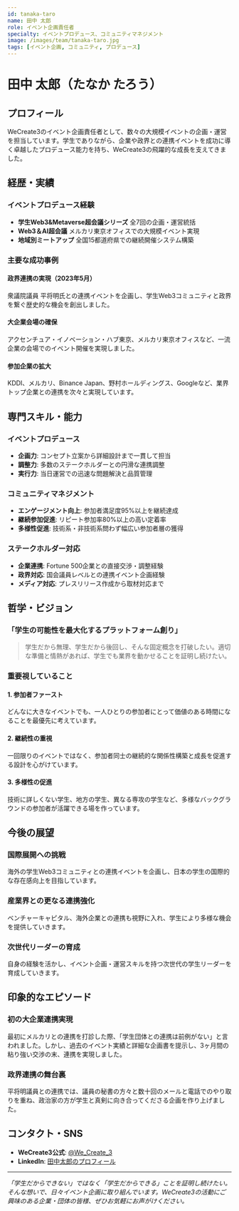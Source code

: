 ```yaml
---
id: tanaka-taro
name: 田中 太郎
role: イベント企画責任者
specialty: イベントプロデュース、コミュニティマネジメント
image: /images/team/tanaka-taro.jpg
tags: [イベント企画, コミュニティ, プロデュース]
---
```


# 田中 太郎（たなか たろう）

## プロフィール

WeCreate3のイベント企画責任者として、数々の大規模イベントの企画・運営を担当しています。学生でありながら、企業や政界との連携イベントを成功に導く卓越したプロデュース能力を持ち、WeCreate3の飛躍的な成長を支えてきました。

## 経歴・実績

### イベントプロデュース経験
- **学生Web3&Metaverse超会議シリーズ** 全7回の企画・運営統括
- **Web3＆AI超会議** メルカリ東京オフィスでの大規模イベント実現
- **地域別ミートアップ** 全国15都道府県での継続開催システム構築

### 主要な成功事例

#### 政界連携の実現（2023年5月）
衆議院議員 平将明氏との連携イベントを企画し、学生Web3コミュニティと政界を繋ぐ歴史的な機会を創出しました。

#### 大企業会場の確保
アクセンチュア・イノベーション・ハブ東京、メルカリ東京オフィスなど、一流企業の会場でのイベント開催を実現しました。

#### 参加企業の拡大
KDDI、メルカリ、Binance Japan、野村ホールディングス、Googleなど、業界トップ企業との連携を次々と実現しています。

## 専門スキル・能力

### イベントプロデュース
- **企画力**: コンセプト立案から詳細設計まで一貫して担当
- **調整力**: 多数のステークホルダーとの円滑な連携調整
- **実行力**: 当日運営での迅速な問題解決と品質管理

### コミュニティマネジメント
- **エンゲージメント向上**: 参加者満足度95%以上を継続達成
- **継続参加促進**: リピート参加率80%以上の高い定着率
- **多様性促進**: 技術系・非技術系問わず幅広い参加者層の獲得

### ステークホルダー対応
- **企業連携**: Fortune 500企業との直接交渉・調整経験
- **政界対応**: 国会議員レベルとの連携イベント企画経験
- **メディア対応**: プレスリリース作成から取材対応まで

## 哲学・ビジョン

### 「学生の可能性を最大化するプラットフォーム創り」

> 学生だから無理、学生だから後回し、そんな固定概念を打破したい。適切な準備と情熱があれば、学生でも業界を動かせることを証明し続けたい。

### 重要視していること

#### 1. 参加者ファースト
どんなに大きなイベントでも、一人ひとりの参加者にとって価値のある時間になることを最優先に考えています。

#### 2. 継続性の重視
一回限りのイベントではなく、参加者同士の継続的な関係性構築と成長を促進する設計を心がけています。

#### 3. 多様性の促進
技術に詳しくない学生、地方の学生、異なる専攻の学生など、多様なバックグラウンドの参加者が活躍できる場を作っています。

## 今後の展望

### 国際展開への挑戦
海外の学生Web3コミュニティとの連携イベントを企画し、日本の学生の国際的な存在感向上を目指しています。

### 産業界との更なる連携強化
ベンチャーキャピタル、海外企業との連携も視野に入れ、学生により多様な機会を提供していきます。

### 次世代リーダーの育成
自身の経験を活かし、イベント企画・運営スキルを持つ次世代の学生リーダーを育成していきます。

## 印象的なエピソード

### 初の大企業連携実現
最初にメルカリとの連携を打診した際、「学生団体との連携は前例がない」と言われました。しかし、過去のイベント実績と詳細な企画書を提示し、3ヶ月間の粘り強い交渉の末、連携を実現しました。

### 政界連携の舞台裏
平将明議員との連携では、議員の秘書の方々と数十回のメールと電話でのやり取りを重ね、政治家の方が学生と真剣に向き合ってくださる企画を作り上げました。

## コンタクト・SNS

- **WeCreate3公式**: [@We_Create_3](https://x.com/We_Create_3)
- **LinkedIn**: [田中太郎のプロフィール](https://linkedin.com/in/tanaka-taro)

---

*「学生だからできない」ではなく「学生だからできる」ことを証明し続けたい。そんな想いで、日々イベント企画に取り組んでいます。WeCreate3の活動にご興味のある企業・団体の皆様、ぜひお気軽にお声がけください。*
